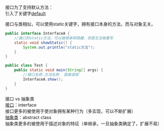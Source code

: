 接口为了支持默认方法：  
引入了关键字[default](./Java8_default.md)  

接口与类相似，可以使用static关键字，拥有接口本身的方法，而与对象无关。  
```java
public interface InterfaceA {
    //接口的static方法，可以被继承和隐藏，但是无法被重写
    static void showStatic() {
        System.out.println("static方法");
    }
}

public class Test {
    public static void main(String[] args) {
        //接口名称.方法名称  直接调用
        InterfaceA.show();
    }
}
```  


接口  vs   抽象类  
[接口](../接口.md)：interface  
接口更多的被使用于使对象拥有某种行为（多实现，可以不断扩展）  
[抽象类](../抽象类.md)：abstract class  
抽象类更多的被使用于描述对象的特征（单继承，一旦抽象类确定了，扩展不易）   